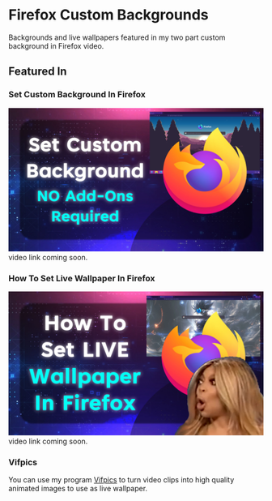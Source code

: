 # Firefox Custom Backgrounds
Backgrounds and live wallpapers featured in my two part custom background in Firefox video.

## Featured In
### Set Custom Background In Firefox
![Set Custom Background In Firefox](img/thumbnail1.jpg)
video link coming soon.

### How To Set Live Wallpaper In Firefox
![How To Set Live Wallpaper In Firefox](img/thumbnail2.jpg)
video link coming soon.

### Vifpics
You can use my program [Vifpics](https://github.com/drequeary/Vifpics-Light) to turn video clips into high quality animated images to use as live wallpaper.